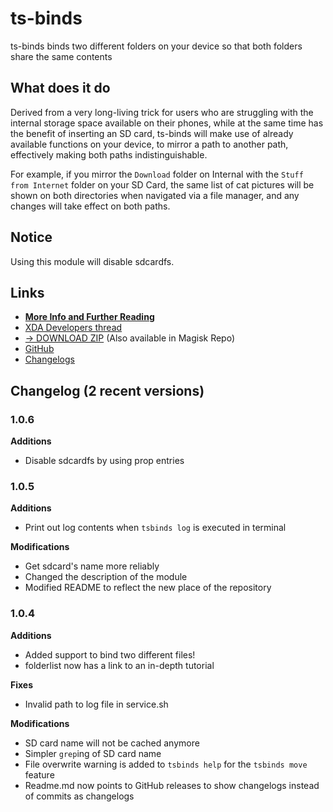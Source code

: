# ts-binds
ts-binds binds two different folders on your device so that both folders share the same contents

## What does it do
Derived from a very long-living trick for users who are struggling with the internal storage space available on their phones, while at the same time has the benefit of inserting an SD card, ts-binds will make use of already available functions on your device, to mirror a path to another path, effectively making both paths indistinguishable.

For example, if you mirror the `Download` folder on Internal with the `Stuff from Internet` folder on your SD Card, the same list of cat pictures will be shown on both directories when navigated via a file manager, and any changes will take effect on both paths.

## Notice
Using this module will disable sdcardfs.

## Links
- [**More Info and Further Reading**](https://www.technosparks.net/pages/product-documentation/ts-binds)
- [XDA Developers thread](https://forum.xda-developers.com/apps/magisk/module-ts-binds-t3628856)
- [→ DOWNLOAD ZIP](https://github.com/Magisk-Modules-Repo/ts-binds/releases) (Also available in Magisk Repo)
- [GitHub](https://github.com/Magisk-Modules-Repo/ts-binds/)
- [Changelogs](https://github.com/Magisk-Modules-Repo/ts-binds/releases)

## Changelog (2 recent versions)
### 1.0.6
**Additions**  
- Disable sdcardfs by using prop entries

### 1.0.5
**Additions**  
- Print out log contents when `tsbinds log` is executed in terminal

**Modifications**  
- Get sdcard's name more reliably
- Changed the description of the module
- Modified README to reflect the new place of the repository

### 1.0.4
**Additions**  
- Added support to bind two different files!
- folderlist now has a link to an in-depth tutorial

**Fixes**  
- Invalid path to log file in service.sh

**Modifications**  
- SD card name will not be cached anymore
- Simpler `grep`ing of SD card name
- File overwrite warning is added to `tsbinds help` for the `tsbinds move` feature
- Readme.md now points to GitHub releases to show changelogs instead of commits as changelogs
